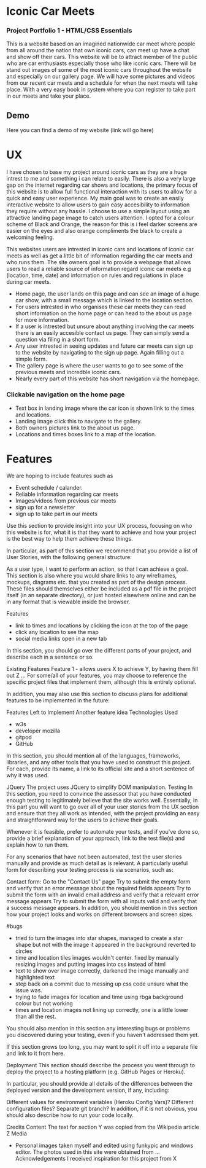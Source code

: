 # Iconic Car Meets

### Project Portfolio 1 - HTML/CSS Essentials

This is a website based on an imagined nationwide car meet where people from all around the nation that own iconic cars, 
can meet up have a chat and show off their cars. This website will be to attract member of the public who are car enthusiasts 
especially those who like iconic cars. There will be stand out images of some of the most iconic cars throughout the website and 
especially on our gallery page. We will have some pictures and videos from our recent car meets and a schedule for when the next meets will take place. 
With a very easy book in system where you can register to take part in our meets and take your place.

## Demo 
Here you can find a demo of my website (link will go here)

# UX
I have chosen to base my project around iconic cars as they are a huge intrest to me and something i can relate to easily. There 
is also a very large gap on the internet regarding car shows and locations, the primary focus of this website is to allow full 
functional interaction with its users to allow for a quick and easy user experience. 
My main goal was to create an easily interactive website to allow users to gain easy accesibility to information they require without
any hassle. I choose to use a simple layout using an attractive landing page image to catch users attention. I opted for a colour scheme
of Black and Orange, the reason for this is i feel darker screens are easier on the eyes and also orange compliments the black to create 
a welcoming feeling. 

This websites users are intrested in iconic cars and locations of iconic car meets as well as get a little bit of information regarding the
car meets and who runs them. The site owners goal is to provide a webpage that allows users to read a reliable source of information regard iconic car meets e.g 
(location, time, date) and information on rules and regulations in place during car meets. 

- Home page, the user lands on this page and can see an image of a huge car show, with a small message which is linked to the location section.
- For users intrested in who organises these car meets they can read short information on the home page or can head to the about us page for 
  more information.
- If a user is intrested but unsure about anything involving the car meets there is an easily accesible contact us page. They can simply send 
  a question via filing in a short form. 
- Any user intrested in seeing updates and future car meets can sign up to the website by navigating to the sign up page. Again filling out a
  simple form. 
- The gallery page is where the user wants to go to see some of the previous meets and incredble iconic cars.
- Nearly every part of this website has short navigation via the homepage. 

### Clickable navigation on the home page
- Text box in landing image where the car icon is shown link to the times and locations. 
- Landing image click this to navigate to the gallery. 
- Both owners pictures link to the about us page. 
- Locations and times boxes link to a map of the location.
 
# Features
We are hoping to include features such as
- Event schedule / calander.
- Reliable information regarding car meets 
- Images/videos from previous car meets 
- sign up for a newsletter
- sign up to take part in our meets 

Use this section to provide insight into your UX process, focusing on who this website is for, what it is that they want to achieve and how your project is the best way to help them achieve these things.

In particular, as part of this section we recommend that you provide a list of User Stories, with the following general structure:

As a user type, I want to perform an action, so that I can achieve a goal.
This section is also where you would share links to any wireframes, mockups, diagrams etc. that you created as part of the design process. These files should themselves either be included as a pdf file in the project itself (in an separate directory), or just hosted elsewhere online and can be in any format that is viewable inside the browser.

Features
- link to times and locations by clicking the icon at the top of the page 
- click any location to see the map
- social media links open in a new tab

In this section, you should go over the different parts of your project, and describe each in a sentence or so.

Existing Features
Feature 1 - allows users X to achieve Y, by having them fill out Z
...
For some/all of your features, you may choose to reference the specific project files that implement them, although this is entirely optional.

In addition, you may also use this section to discuss plans for additional features to be implemented in the future:

Features Left to Implement
Another feature idea
Technologies Used
- w3s
- developer mozilla
- gitpod
- GitHub

In this section, you should mention all of the languages, frameworks, libraries, and any other tools that you have used to construct this project. For each, provide its name, a link to its official site and a short sentence of why it was used.

JQuery
The project uses JQuery to simplify DOM manipulation.
Testing
In this section, you need to convince the assessor that you have conducted enough testing to legitimately believe that the site works well. Essentially, in this part you will want to go over all of your user stories from the UX section and ensure that they all work as intended, with the project providing an easy and straightforward way for the users to achieve their goals.

Whenever it is feasible, prefer to automate your tests, and if you've done so, provide a brief explanation of your approach, link to the test file(s) and explain how to run them.

For any scenarios that have not been automated, test the user stories manually and provide as much detail as is relevant. A particularly useful form for describing your testing process is via scenarios, such as:

Contact form:
Go to the "Contact Us" page
Try to submit the empty form and verify that an error message about the required fields appears
Try to submit the form with an invalid email address and verify that a relevant error message appears
Try to submit the form with all inputs valid and verify that a success message appears.
In addition, you should mention in this section how your project looks and works on different browsers and screen sizes.

#bugs
- tried to turn the images into star shapes, managed to create a star shape but not with the image it appeared in the background
reverted to circles 
- time and location tiles images wouldn't center. fixed by manually resizing images and putting images into css instead of html
- text to show over image correctly, darkened the image manually and highlighted text
- step back on a commit due to messing up css code unsure what the issue was.
- trying to fade images for location and time using rbga background colour but not working
- times and location images not lining up correctly, one is a little lower than all the rest.

You should also mention in this section any interesting bugs or problems you discovered during your testing, even if you haven't addressed them yet.

If this section grows too long, you may want to split it off into a separate file and link to it from here.

Deployment
This section should describe the process you went through to deploy the project to a hosting platform (e.g. GitHub Pages or Heroku).

In particular, you should provide all details of the differences between the deployed version and the development version, if any, including:

Different values for environment variables (Heroku Config Vars)?
Different configuration files?
Separate git branch?
In addition, if it is not obvious, you should also describe how to run your code locally.

Credits
Content
The text for section Y was copied from the Wikipedia article Z
Media
- Personal images taken myself and edited using funkypic and windows editor.
The photos used in this site were obtained from ...
Acknowledgements
I received inspiration for this project from X

